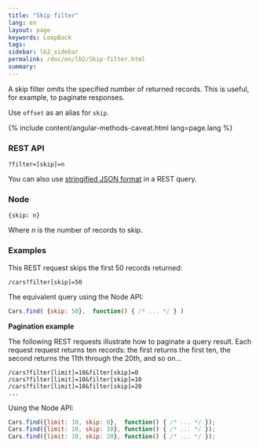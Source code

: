 ```yaml
---
title: "Skip filter"
lang: en
layout: page
keywords: LoopBack
tags:
sidebar: lb2_sidebar
permalink: /doc/en/lb2/Skip-filter.html
summary:
---
```


A skip filter omits the specified number of returned records. This is useful, for example, to paginate responses.

Use `offset` as an alias for `skip`.

{% include content/angular-methods-caveat.html lang=page.lang %}

### REST API

`?filter=[skip]=n`

You can also use [stringified JSON format](/doc/{{page.lang}}/lb2/Querying-data.html#Queryingdata-UsingstringifiedJSONinRESTqueries) in a REST query.

### Node

`{skip: n}`

Where _n_ is the number of records to skip.

### Examples

This REST request skips the first 50 records returned:

`/cars?filter[skip]=50`

The equivalent query using the Node API:

```javascript
Cars.find( {skip: 50},  function() { /* ... */ } )
```

**Pagination example**

The following REST requests illustrate how to paginate a query result.
Each request request returns ten records: the first returns the first ten, the second returns the 11th through the 20th, and so on...

```
/cars?filter[limit]=10&filter[skip]=0
/cars?filter[limit]=10&filter[skip]=10
/cars?filter[limit]=10&filter[skip]=20
...
```

Using the Node API:

```javascript
Cars.find({limit: 10, skip: 0},  function() { /* ... */ });
Cars.find({limit: 10, skip: 10}, function() { /* ... */ });
Cars.find({limit: 10, skip: 20}, function() { /* ... */ });
```
